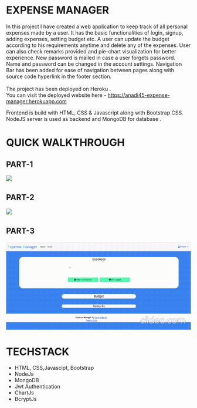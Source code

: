 # EXPENSE MANAGER

In this project I have created a web application to keep track of all personal expenses made by a user. It has the basic functionalities of login, signup, adding expenses, setting budget etc. A user can update the budget according to his requirements anytime and delete any of the expenses. User can also check remarks provided and pie-chart visualization for better experience.
New password is mailed in case a user forgets password. Name and password can be changed in the account settings.
Navigation Bar has been added for ease of navigation between pages along with source code hyperlink in the footer section.
<br>
<br>
The project has been deployed on Heroku .<br>
You can visit the deployed website here - <u>https://anadi45-expense-manager.herokuapp.com</u> <br>

Frontend is build with HTML, CSS & Javascript along with Bootstrap CSS.<br>
NodeJS server is used as backend and MongoDB for database . 
<br>

# QUICK WALKTHROUGH

## PART-1
![](https://github.com/anadi45/ExpenseManager/blob/master/preview/1.gif)

## PART-2
![](https://github.com/anadi45/ExpenseManager/blob/masterpreview/2.gif)

## PART-3
![](https://github.com/anadi45/ExpenseManager/blob/master/preview/3.gif)


# TECHSTACK
- HTML, CSS,Javascipt, Bootstrap
- NodeJs
- MongoDB
- Jwt Authentication
- ChartJs
- BcryptJs